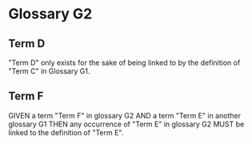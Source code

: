 # Glossary G2

## Term D

"Term D" only exists for the sake of being linked to by the definition of
"Term C" in Glossary G1.

## Term F

GIVEN a term "Term F" in glossary G2 AND a term "Term E" in another glossary G1
THEN any occurrence of "Term E" in glossary G2 MUST be linked to the definition
of "Term E".
